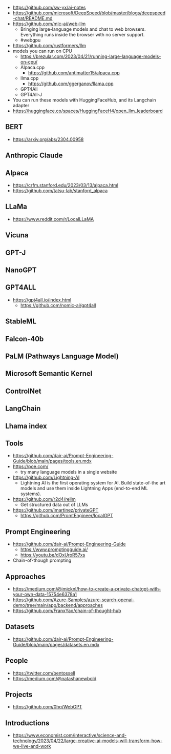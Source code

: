 - https://github.com/sw-yx/ai-notes
- https://github.com/microsoft/DeepSpeed/blob/master/blogs/deepspeed-chat/README.md
- https://github.com/mlc-ai/web-llm
  - Bringing large-language models and chat to web browsers. Everything runs inside the browser with no server support. 
  - #webgpu
- https://github.com/rustformers/llm
- models you can run on CPU
  - https://brezular.com/2023/04/21/running-large-language-models-on-cpu/
  - Alpaca.cpp
    - https://github.com/antimatter15/alpaca.cpp
  - llma.cpp
    - https://github.com/ggerganov/llama.cpp
  - GPT4All
  - GPT4All-J
- You can run these models with HuggingFaceHub, and its Langchain adapter
- https://huggingface.co/spaces/HuggingFaceH4/open_llm_leaderboard

## BERT
- https://arxiv.org/abs/2304.00958 

## Anthropic Claude

## Alpaca
- https://crfm.stanford.edu/2023/03/13/alpaca.html
- https://github.com/tatsu-lab/stanford_alpaca

## LLaMa

- https://www.reddit.com/r/LocalLLaMA

## Vicuna

## GPT-J

## NanoGPT

## GPT4ALL

- https://gpt4all.io/index.html 
  - https://github.com/nomic-ai/gpt4all

## StableML

## Falcon-40b

## PaLM (Pathways Language Model)

## Microsoft Semantic Kernel

## ControlNet

## LangChain

## Lhama index

## Tools

- https://github.com/dair-ai/Prompt-Engineering-Guide/blob/main/pages/tools.en.mdx
- https://poe.com/
  - try many language models in a single website
- https://github.com/Lightning-AI 
  - Lightning AI is the first operating system for AI. Build state-of-the art models and use them inside Lightning Apps (end-to-end ML systems).
- https://github.com/r2d4/rellm 
  - Get structured data out of LLMs
- https://github.com/imartinez/privateGPT
  - https://github.com/PromtEngineer/localGPT

## Prompt Engineering

- https://github.com/dair-ai/Prompt-Engineering-Guide
  - https://www.promptingguide.ai/
  - https://youtu.be/dOxUroR57xs
- Chain-of-though prompting

## Approaches

- https://medium.com/@imicknl/how-to-create-a-private-chatgpt-with-your-own-data-15754e6378a1
- https://github.com/Azure-Samples/azure-search-openai-demo/tree/main/app/backend/approaches 
- https://github.com/FranxYao/chain-of-thought-hub

## Datasets

- https://github.com/dair-ai/Prompt-Engineering-Guide/blob/main/pages/datasets.en.mdx

## People

- https://twitter.com/bentossell
- https://medium.com/@natashanewbold

## Projects
- https://github.com/0hq/WebGPT 

## Introductions 

- https://www.economist.com/interactive/science-and-technology/2023/04/22/large-creative-ai-models-will-transform-how-we-live-and-work 